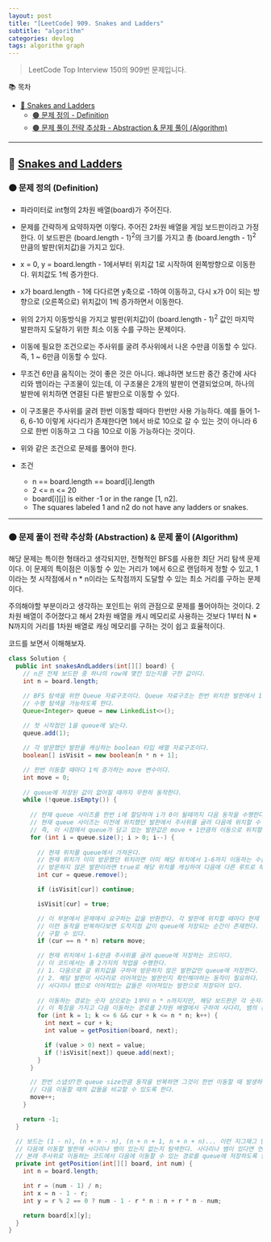```yaml
---
layout: post
title: "[LeetCode] 909. Snakes and Ladders"
subtitle: "algorithm"
categories: devlog
tags: algorithm graph
---
```


> LeetCode Top Interview 150의 909번 문제입니다.

<!--more-->

📚 목차
- [🌱 Snakes and Ladders](#-snakes-and-ladders)
  - [🟤 문제 정의 - Definition](#-문제-정의-definition)
  - [🟤 문제 풀이 전략 추상화 - Abstraction & 문제 풀이 (Algorithm)](#-문제-풀이-전략-추상화-abstraction--문제-풀이-algorithm)

----

## 🌱 [Snakes and Ladders](https://leetcode.com/problems/snakes-and-ladders/?envType=study-plan-v2&envId=top-interview-150)

### 🟤 문제 정의 (Definition)

- 파라미터로 int형의 2차원 배열(board)가 주어진다.

- 문제를 간략하게 요약하자면 이렇다. 주어진 2차원 배열을 게임 보드판이라고 가정한다. 이 보드판은 (board.length - 1)<sup>2</sup>의 크기를 가지고 
총 (board.length - 1)<sup>2</sup> 만큼의 발판(위치값)을 가지고 있다.
- x = 0, y = board.length - 1에서부터 위치값 1로 시작하여 왼쪽방향으로 이동한다. 위치값도 1씩 증가한다.
- x가 board.length - 1에 다다르면 y축으로 -1하여 이동하고, 다시 x가 0이 되는 방향으로 (오른쪽으로) 위치값이 1씩 증가하면서 이동한다.
- 위의 2가지 이동방식을 가지고 발판(위치값)이 (board.length - 1)<sup>2</sup> 값인 마지막 발판까지 도달하기 위한 최소 이동 수를 구하는 문제이다.

- 이동에 필요한 조건으로는 주사위를 굴려 주사위에서 나온 수만큼 이동할 수 있다. 즉, 1 ~ 6만큼 이동할 수 있다.
- 무조건 6만큼 움직이는 것이 좋은 것은 아니다. 왜냐하면 보드판 중간 중간에 사다리와 뱀이라는 구조물이 있는데, 이 구조물은 2개의 발판이 연결되었으며, 
하나의 발판에 위치하면 연결된 다른 발판으로 이동할 수 있다.
- 이 구조물은 주사위를 굴려 한번 이동할 때마다 한번만 사용 가능하다. 예를 들어 1-6, 6-10 이렇게 사다리가 존재한다면 1에서 바로 10으로 갈 수 있는 것이 아니라 
6으로 한번 이동하고 그 다음 10으로 이동 가능하다는 것이다.

- 위와 같은 조건으로 문제를 풀어야 한다.


- 조건
  - n == board.length == board[i].length
  - 2 <= n <= 20
  - board[i][j] is either -1 or in the range [1, n2].
  - The squares labeled 1 and n2 do not have any ladders or snakes.

---

### 🟤 문제 풀이 전략 추상화 (Abstraction) & 문제 풀이 (Algorithm)

해당 문제는 특이한 형태라고 생각되지만, 전형적인 BFS를 사용한 최단 거리 탐색 문제이다. 
이 문제의 특이점은 이동할 수 있는 거리가 1에서 6으로 랜덤하게 정할 수 있고, 1이라는 첫 시작점에서 n * n이라는 도착점까지 도달할 수 있는 최소 거리를 
구하는 문제이다.

주의해야할 부분이라고 생각하는 포인트는 위의 관점으로 문제를 풀어야하는 것이다. 2차원 배열이 주어졌다고 해서 2차원 배열을 캐시 메모리로 사용하는 것보다 
1부터 N * N까지의 거리를 1차원 배열로 캐싱 메모리를 구하는 것이 쉽고 효율적이다.

코드를 보면서 이해해보자.


```java
class Solution {
  public int snakesAndLadders(int[][] board) {
    // n은 전체 보드판 중 하나의 row에 몇칸 있는지를 구한 값이다.
    int n = board.length;

    // BFS 탐색을 위한 Queue 자료구조이다. Queue 자료구조는 한번 위치한 발판에서 1-6까지의 주사위를 통해 이동할 수 있는 다음 발판을 미리 저장하여 
    // 수평 탐색을 가능하도록 한다.
    Queue<Integer> queue = new LinkedList<>();
	
	// 첫 시작점인 1을 queue에 넣는다.
    queue.add(1);

	// 각 방문했던 발판을 캐싱하는 boolean 타입 배열 자료구조이다.
    boolean[] isVisit = new boolean[n * n + 1];

	// 한번 이동할 때마다 1씩 증가하는 move 변수이다.
    int move = 0;
	
	// queue에 저장된 값이 없어질 때까지 무한히 동작한다.
    while (!queue.isEmpty()) {
		
      // 현재 queue 사이즈를 한번 i에 할당하여 i가 0이 될때까지 다음 동작을 수행한다.
      // 현재 queue 사이즈는 이전에 위치했던 발판에서 주사위를 굴려 다음에 위치할 수 있는 발판(위치값)을 저장한 개수이다.
      // 즉, 이 시점에서 queue가 담고 있는 발판값은 move + 1만큼의 이동으로 위치할 수 있는 것이다.
      for (int i = queue.size(); i > 0; i--) {
		  
        // 현재 위치를 queue에서 가져온다.
        // 현재 위치가 이미 방문했던 위치라면 이미 해당 위치에서 1-6까지 이동하는 수들이 queue에 저장되었기 때문에 continue를 사용하여 다음 값으로 넘긴다.
        // 방문하지 않은 발판이라면 true로 해당 위치를 캐싱하여 다음에 다른 루트로 해당 발판을 방문했을 때 같은 반복을 추가로 하는 일이 없도록 한다.
        int cur = queue.remove();

        if (isVisit[cur]) continue;

        isVisit[cur] = true;

		// 이 부분에서 문제에서 요구하는 값을 반환한다. 각 발판에 위치할 때마다 현재 위치값에서 1-6만큼의 값을 다시 queue에 넣는다.
        // 이런 동작을 반복하다보면 도착지점 값이 queue에 저장되는 순간이 존재한다. 이 때, return을 하게 되면 현재까지 최소로 더한 move한 값을 
        // 구할 수 있다.
        if (cur == n * n) return move;

		// 현재 위치에서 1-6만큼 주사위를 굴려 queue에 저장하는 코드이다.
        // 이 코드에서는 총 2가지의 작업을 수행한다.
        // 1. 다음으로 갈 위치값을 구하여 방문하지 않은 발판값만 queue에 저장한다.
        // 2. 해당 발판이 사다리로 이어져있는 발판인지 확인해야하는 동작이 필요하다. 주어진 2차원 배열은 기본적으로 각 요소들이 -1값을 가지지만 
        // 사다리나 뱀으로 이어져있는 값들은 이어져있는 발판으로 저장되어 있다.
        
        // 이동하는 경로는 숫자 상으로는 1부터 n * n까지지만, 해당 보드판은 각 숫자가 왼쪽에서 오른쪽으로 출발하여 위를 향해 지그제그 형태도 되어 있다.
        // 이 특징을 가지고 다음 이동하는 경로를 2차원 배열에서 구하여 사다리, 뱀의 유무를 확인하는 함수(getPosition)를 구현한다.
        for (int k = 1; k <= 6 && cur + k <= n * n; k++) {
          int next = cur + k;
          int value = getPosition(board, next);

          if (value > 0) next = value;
          if (!isVisit[next]) queue.add(next);
        }
      }

	  // 한번 스냅샷?한 queue size만큼 동작을 반복하면 그것이 한번 이동할 때 발생하는 동작이기 때문에 for 문이 완료되면 move를 1증가시켜 
      // 다음 이동할 때의 값들을 비교할 수 있도록 한다.
      move++;
    }

    return -1;
  }

  // 보드는 (1 - n), (n + n - n), (n + n + 1, n + n + n)... 이런 지그재그 방식으로 이동할 수 있기 때문에 이러한 특징을 고려하여 
  // 다음에 이동할 발판에 사다리나 뱀이 있는지 없는지 탐색한다. 사다리나 뱀이 있다면 연결되어 있는 다음 발판 값을 반환하고 없다면 -1을 반환하여 
  // 본래 주사위로 이동하는 코드에서 다음에 이동할 수 있는 경로를 queue에 저장하도록 한다.
  private int getPosition(int[][] board, int num) {
    int n = board.length;

    int r = (num - 1) / n;
    int x = n - 1 - r;
    int y = r % 2 == 0 ? num - 1 - r * n : n + r * n - num;

    return board[x][y];
  }
}
```


